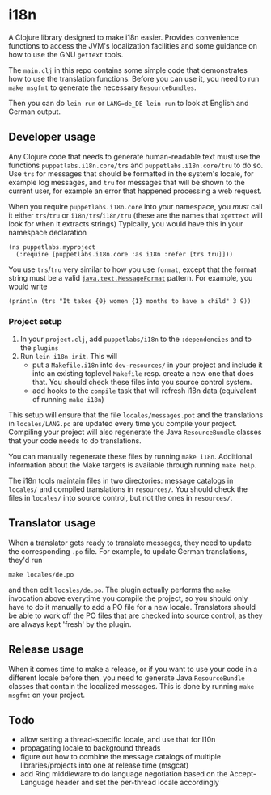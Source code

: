 # i18n

A Clojure library designed to make i18n easier. Provides convenience
functions to access the JVM's localization facilities and some guidance on
how to use the GNU `gettext` tools.

The `main.clj` in this repo contains some simple code that demonstrates how
to use the translation functions. Before you can use it, you need to run
`make msgfmt` to generate the necessary `ResourceBundles`.

Then you can do `lein run` or `LANG=de_DE lein run` to look at English and
German output.

## Developer usage

Any Clojure code that needs to generate human-readable text must use the
functions `puppetlabs.i18n.core/trs` and `puppetlabs.i18n.core/tru` to do
so. Use `trs` for messages that should be formatted in the system's locale,
for example log messages, and `tru` for messages that will be shown to the
current user, for example an error that happened processing a web request.

When you require `puppetlabs.i18n.core` into your namespace, you *must*
call it either `trs`/`tru` or `i18n/trs`/`i18n/tru` (these are the names
that `xgettext` will look for when it extracts strings) Typically, you
would have this in your namespace declaration

    (ns puppetlabs.myproject
      (:require [puppetlabs.i18n.core :as i18n :refer [trs tru]]))

You use `trs`/`tru` very similar to how you use `format`, except that the
format string must be a valid
[`java.text.MessageFormat`](https://docs.oracle.com/javase/8/docs/api/java/text/MessageFormat.html)
pattern. For example, you would write

    (println (trs "It takes {0} women {1} months to have a child" 3 9))

### Project setup

1. In your `project.clj`, add `puppetlabs/i18n` to the `:dependencies` and
   to the `plugins`
1. Run `lein i18n init`. This will
   * put a `Makefile.i18n` into `dev-resources/` in your project and
     include it into an existing toplevel `Makefile` resp. create a new one
     that does that. You should check these files into you source control
     system.
   * add hooks to the `compile` task that will refresh i18n
     data (equivalent of running `make i18n`)

This setup will ensure that the file `locales/messages.pot` and the
translations in `locales/LANG.po` are updated every time you compile your
project. Compiling your project will also regenerate the Java
`ResourceBundle` classes that your code needs to do translations.

You can manually regenerate these files by running `make i18n`. Additional
information about the Make targets is available through running `make
help`.

The i18n tools maintain files in two directories: message catalogs in
`locales/` and compiled translations in `resources/`. You should check the
files in `locales/` into source control, but not the ones in `resources/`.

## Translator usage

When a translator gets ready to translate messages, they need to update the
corresponding `.po` file. For example, to update German translations,
they'd run

    make locales/de.po

and then edit `locales/de.po`. The plugin actually performs the `make`
invocation above everytime you compile the project, so you should only have
to do it manually to add a PO file for a new locale. Translators should be
able to work off the PO files that are checked into source control, as they
are always kept 'fresh' by the plugin.

## Release usage

When it comes time to make a release, or if you want to use your code in a
different locale before then, you need to generate Java `ResourceBundle`
classes that contain the localized messages. This is done by running `make
msgfmt` on your project.

## Todo

* allow setting a thread-specific locale, and use that for l10n
* propagating locale to background threads
* figure out how to combine the message catalogs of multiple
  libraries/projects into one at release time (msgcat)
* add Ring middleware to do language negotiation based on the
  Accept-Language header and set the per-thread locale accordingly
